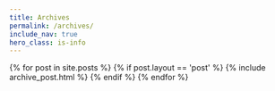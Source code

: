 ```yaml
---
title: Archives
permalink: /archives/
include_nav: true
hero_class: is-info
---
```


{% for post in site.posts %}
  {% if post.layout == 'post' %}
    {% include archive_post.html %}
  {% endif %}
{% endfor %}
</ul>
